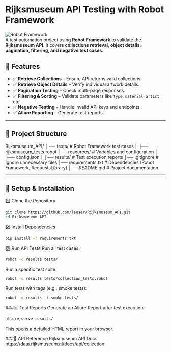 # Rijksmuseum API Testing with Robot Framework

![Robot Framework](https://img.shields.io/badge/Robot%20Framework-API%20Testing-green)  
A test automation project using **Robot Framework** to validate the **Rijksmuseum API**. It covers **collections retrieval, object details, pagination, filtering, and negative test cases**.

## 🚀 Features
- ✅ **Retrieve Collections** – Ensure API returns valid collections.
- ✅ **Retrieve Object Details** – Verify individual artwork details.
- ✅ **Pagination Testing** – Check multi-page responses.
- ✅ **Filtering & Sorting** – Validate parameters like `type`, `material`, `artist`, etc.
- ✅ **Negative Testing** – Handle invalid API keys and endpoints.
- ✅ **Allure Reporting** – Generate test reports.

---

## 📂 Project Structure
Rijksmuseum_API/ 
│ ── tests/ # Robot Framework test cases 
│ ├── rijksmuseum_tests.robot
│── resources/ # Variables and configuration 
│ ├── config.json │
│── results/ # Test execution reports 
│── .gitignore # Ignore unnecessary files
│── requirements.txt # Dependencies (Robot Framework, RequestsLibrary)
│── README.md # Project documentation 


---

## 🔧 Setup & Installation

1️⃣ Clone the Repository
```bash
git clone https://github.com/lsuser/Rijksmuseum_API.git
cd Rijksmuseum_API
```

2️⃣ Install Dependencies
```bash
pip install -r requirements.txt
```

3️⃣ Run API Tests
Run all test cases:
```bash
robot -d results tests/
```
Run a specific test suite:
```bash
robot -d results tests/collection_tests.robot
```
Run tests with tags (e.g., smoke tests):
```bash
robot -d results -i smoke tests/
```

###📊 Test Reports
Generate an Allure Report after test execution:
``` bash
allure serve results/
```
This opens a detailed HTML report in your browser.

###📌 API Reference
Rijksmuseum API Docs
https://data.rijksmuseum.nl/docs/api/collection
